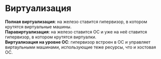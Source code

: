 # Виртуализация  

**Полная виртуализация**: на железо ставится гипервизор, в котором крутятся виртуальные машины.  
**Паравиртуализация**: на железо ставится ОС и уже на неё ставится гипервизор, в котором крутятся виртуалки.  
**Виртуализация на уровне ОС**: гипервизор встроен в ОС и управляет виртаульными машинами, использующие теже ресурсы, что и хостовая ОС.
